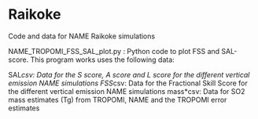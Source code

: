 # Raikoke
Code and data for NAME Raikoke simulations

NAME_TROPOMI_FSS_SAL_plot.py : Python code to plot FSS and SAL-score. This program works uses the following data:

SAL*csv: Data for the S score, A score and L score for the different vertical emission NAME simulations
FSS*csv: Data for the Fractional Skill Score for the different vertical emission NAME simulations
mass*csv: Data for SO2 mass estimates (Tg) from TROPOMI, NAME and the TROPOMI error estimates

